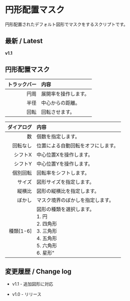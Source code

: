 # 円形配置マスク

円形配置されたデフォルト図形でマスクをするスクリプトです。

## 最新 / Latest

**v1.1**

## 円形配置マスク

| トラックバー | 内容 |
| -: | :- |
| 円周 | 展開率を操作します。 |
| 半径 | 中心からの距離。 |
| 回転 | 回転させます。 |

| ダイアログ | 内容 |
| -: | :- |
| 数 | 個数を指定します。 |
| 回転なし | 位置による自動回転をオフにします。 |
| シフトX | 中心位置Xを操作します。 |
| シフトY | 中心位置Yを操作します。 |
| 個別回転 | 回転率をシフトします。 |
| サイズ | 図形サイズを指定します。 |
| 縦横比 | 図形の縦横比を指定します。 |
| ぼかし | マスク境界のぼかしを指定します。 |
| 種類[1-6] | 図形の種類を選択します。<br>1. 円<br>2. 四角形<br>3. 三角形<br>4. 五角形<br>5. 六角形<br>6. 星形" |

## 変更履歴 / Change log

- v1.1 - 追加図形に対応

- v1.0 - リリース
